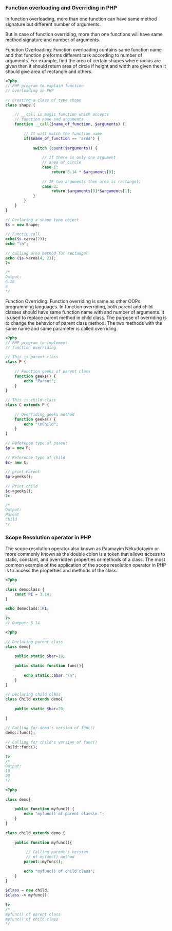 ### Function overloading and Overriding in PHP

In function overloading, more than one function can have same method signature but different number of arguments.

But in case of function overriding, more than one functions will have same method signature and number of arguments.

Function Overloading: Function overloading contains same function name and that function preforms different task according to number of arguments.
For example, find the area of certain shapes where radius are given then it should return area of circle if height and width are given then it should give area of rectangle and others.

```php
<?php 
// PHP program to explain function  
// overloading in PHP 
  
// Creating a class of type shape 
class shape { 
      
    // __call is magic function which accepts  
    // function name and arguments 
    function __call($name_of_function, $arguments) { 
              
        // It will match the function name 
        if($name_of_function == 'area') { 
              
            switch (count($arguments)) { 
                      
                // If there is only one argument 
                // area of circle 
                case 1: 
                    return 3.14 * $arguments[0]; 
                          
                // IF two arguments then area is rectangel; 
                case 2: 
                    return $arguments[0]*$arguments[1]; 
            } 
        } 
    } 
} 
      
// Declaring a shape type object 
$s = new Shape; 
      
// Functio call  
echo($s->area(2)); 
echo "\n"; 
      
// calling area method for rectangel 
echo ($s->area(4, 2)); 
?> 

/* 
Output:
6.28
8
*/
```

Function Overriding: Function overriding is same as other OOPs programming languages. In function overriding, both parent and child classes should have same function name with and number of arguments. It is used to replace parent method in child class. The purpose of overriding is to change the behavior of parent class method. The two methods with the same name and same parameter is called overriding.

```php
<?php 
// PHP program to implement  
// function overriding 
  
// This is parent class 
class P { 
      
    // Function geeks of parent class 
    function geeks() { 
        echo "Parent"; 
    } 
} 
  
// This is child class 
class C extends P { 
      
    // Overriding geeks method 
    function geeks() { 
        echo "\nChild"; 
    } 
} 
  
// Reference type of parent 
$p = new P; 
  
// Reference type of child 
$c= new C; 
  
// print Parent 
$p->geeks(); 
  
// Print child 
$c->geeks(); 
?> 

/*
Output:
Parent
Child
*/
```

### Scope Resolution operator in PHP
The scope resolution operator also known as Paamayim Nekudotayim or more commonly known as the double colon is a token that allows access to static, constant, and overridden properties or methods of a class.
The most common example of the application of the scope resolution operator in PHP is to access the properties and methods of the class.

```php
<?php  
   
class democlass { 
    const PI = 3.14; 
} 
   
echo democlass::PI; 
   
?> 
// Output: 3.14
```

```php
<?php 
   
// Declaring parent class 
class demo{ 
   
    public static $bar=10; 
   
    public static function func(){ 
   
        echo static::$bar."\n"; 
    } 
} 
   
// Declaring child class 
class Child extends demo{ 
   
    public static $bar=20; 
   
} 
   
// Calling for demo's version of func() 
demo::func(); 
   
// Calling for child's version of func() 
Child::func(); 
   
?> 
/*
Output:
10 
20
*/
```
```php
<?php  
   
class demo{ 
   
    public function myfunc() { 
        echo "myfunc() of parent class\n "; 
    } 
} 
   
class child extends demo { 
   
    public function myfunc(){ 
   
         // Calling parent's version  
         // of myfunc() method 
        parent::myfunc(); 
   
        echo "myfunc() of child class"; 
    } 
} 
   
$class = new child; 
$class -> myfunc()  
   
?> 
/*
myfunc() of parent class 
myfunc() of child class
*/
```
